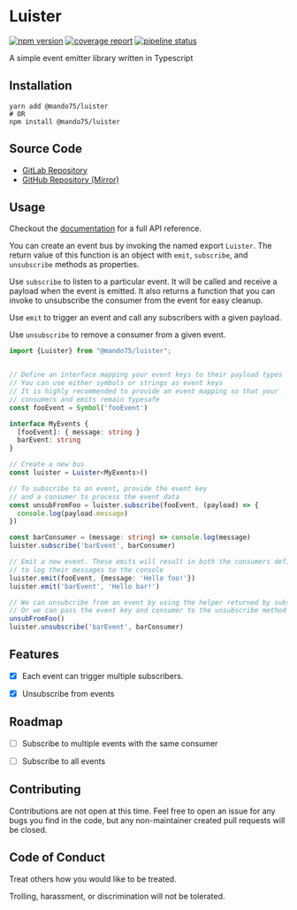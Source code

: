 # Luister

[![npm version](https://badge.fury.io/js/@mando75%2Fluister.svg)](https://badge.fury.io/js/@mando75%2Fluister)
[![coverage report](https://gitlab.com/Mando75/luister/badges/master/coverage.svg)](https://gitlab.com/Mando75/luister/-/commits/master)
[![pipeline status](https://gitlab.com/Mando75/luister/badges/master/pipeline.svg)](https://gitlab.com/Mando75/luister/-/commits/master)

A simple event emitter library written in Typescript

## Installation

```shell
yarn add @mando75/luister
# OR
npm install @mando75/luister
```

## Source Code

* [GitLab Repository](https://gitlab.com/Mando75/luister)
* [GitHub Repository (Mirror)](https://github.com/Mando75/luister)

## Usage

Checkout the [documentation](https://luister.bmuller.net) for a full API reference.

You can create an event bus by invoking the named export `Luister`. The return value of this function is an object
with `emit`, `subscribe`, and `unsubscribe` methods as properties.

Use `subscribe` to listen to a particular event. It will be called and receive a payload when the event is emitted. It
also returns a function that you can invoke to unsubscribe the consumer from the event for easy cleanup.

Use `emit` to trigger an event and call any subscribers with a given payload.

Use `unsubscribe` to remove a consumer from a given event.

```typescript
import {Luister} from "@mando75/luister";


// Define an interface mapping your event keys to their payload types
// You can use either symbols or strings as event keys
// It is highly recommended to provide an event mapping so that your
// consumers and emits remain typesafe
const fooEvent = Symbol('fooEvent')

interface MyEvents {
  [fooEvent]: { message: string }
  barEvent: string
}

// Create a new bus
const luister = Luister<MyEvents>()

// To subscribe to an event, provide the event key
// and a consumer to process the event data
const unsubFromFoo = luister.subscribe(fooEvent, (payload) => {
  console.log(payload.message)
})

const barConsumer = (message: string) => console.log(message)
luister.subscribe('barEvent', barConsumer)

// Emit a new event. These emits will result in both the consumers defined above
// to log their messages to the console
luister.emit(fooEvent, {message: 'Hello foo!'})
luister.emit('barEvent', 'Hello bar!')

// We can unsubcribe from an event by using the helper returned by subscribe
// Or we can pass the event key and consumer to the unsubscribe method
unsubFromFoo()
luister.unsubscribe('barEvent', barConsumer)
```

## Features

- [x] Each event can trigger multiple subscribers.

- [x] Unsubscribe from events

## Roadmap

- [ ] Subscribe to multiple events with the same consumer

- [ ] Subscribe to all events

## Contributing

Contributions are not open at this time. Feel free to open an issue for any bugs you find in the code, but any
non-maintainer created pull requests will be closed.

## Code of Conduct

Treat others how you would like to be treated.

Trolling, harassment, or discrimination will not be tolerated.
